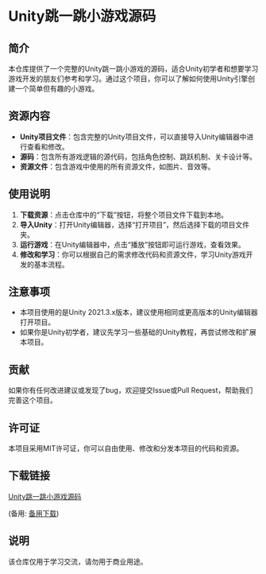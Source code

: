 # Unity跳一跳小游戏源码

## 简介

本仓库提供了一个完整的Unity跳一跳小游戏的源码，适合Unity初学者和想要学习游戏开发的朋友们参考和学习。通过这个项目，你可以了解如何使用Unity引擎创建一个简单但有趣的小游戏。

## 资源内容

- **Unity项目文件**：包含完整的Unity项目文件，可以直接导入Unity编辑器中进行查看和修改。
- **源码**：包含所有游戏逻辑的源代码，包括角色控制、跳跃机制、关卡设计等。
- **资源文件**：包含游戏中使用的所有资源文件，如图片、音效等。

## 使用说明

1. **下载资源**：点击仓库中的“下载”按钮，将整个项目文件下载到本地。
2. **导入Unity**：打开Unity编辑器，选择“打开项目”，然后选择下载的项目文件夹。
3. **运行游戏**：在Unity编辑器中，点击“播放”按钮即可运行游戏，查看效果。
4. **修改和学习**：你可以根据自己的需求修改代码和资源文件，学习Unity游戏开发的基本流程。

## 注意事项

- 本项目使用的是Unity 2021.3.x版本，建议使用相同或更高版本的Unity编辑器打开项目。
- 如果你是Unity初学者，建议先学习一些基础的Unity教程，再尝试修改和扩展本项目。

## 贡献

如果你有任何改进建议或发现了bug，欢迎提交Issue或Pull Request，帮助我们完善这个项目。

## 许可证

本项目采用MIT许可证，你可以自由使用、修改和分发本项目的代码和资源。

## 下载链接
[Unity跳一跳小游戏源码](https://pan.quark.cn/s/b6718d7ce373) 

(备用: [备用下载](https://pan.baidu.com/s/14CqhekX7EA55EPb85ZsI1Q?pwd=1234))

## 说明

该仓库仅用于学习交流，请勿用于商业用途。
